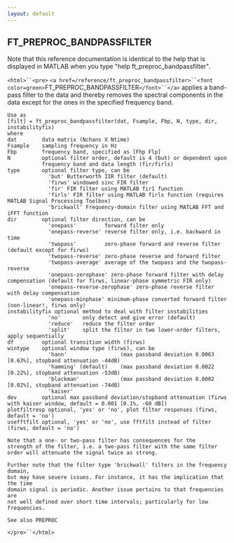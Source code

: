 ```yaml
---
layout: default
---
```


##  FT_PREPROC_BANDPASSFILTER

Note that this reference documentation is identical to the help that is displayed in MATLAB when you type "help ft_preproc_bandpassfilter".

`<html>``<pre>`
    `<a href=/reference/ft_preproc_bandpassfilter>``<font color=green>`FT_PREPROC_BANDPASSFILTER`</font>``</a>` applies a band-pass filter to the data and thereby
    removes the spectral components in the data except for the ones in the
    specified frequency band.
 
    Use as
    [filt] = ft_preproc_bandpassfilter(dat, Fsample, Fbp, N, type, dir, instabilityfix)
    where
    dat        data matrix (Nchans X Ntime)
    Fsample    sampling frequency in Hz
    Fbp        frequency band, specified as [Fhp Flp]
    N          optional filter order, default is 4 (but) or dependent upon
               frequency band and data length (fir/firls)
    type       optional filter type, can be
                 'but' Butterworth IIR filter (default)
                 'firws' windowed sinc FIR filter
                 'fir' FIR filter using MATLAB fir1 function
                 'firls' FIR filter using MATLAB firls function (requires MATLAB Signal Processing Toolbox)
                 'brickwall' Frequency-domain filter using MATLAB FFT and iFFT function
    dir        optional filter direction, can be
                 'onepass'         forward filter only
                 'onepass-reverse' reverse filter only, i.e. backward in time
                 'twopass'         zero-phase forward and reverse filter (default except for firws)
                 'twopass-reverse' zero-phase reverse and forward filter
                 'twopass-average' average of the twopass and the twopass-reverse
                 'onepass-zerophase' zero-phase forward filter with delay compensation (default for firws, linear-phase symmetric FIR only)
                 'onepass-reverse-zerophase' zero-phase reverse filter with delay compensation
                 'onepass-minphase' minimum-phase converted forward filter (non-linear!, firws only)
    instabilityfix optional method to deal with filter instabilities
                 'no'       only detect and give error (default)
                 'reduce'   reduce the filter order
                 'split'    split the filter in two lower-order filters, apply sequentially
    df         optional transition width (firws)
    wintype    optional window type (firws), can be
                 'hann'                 (max passband deviation 0.0063 [0.63%], stopband attenuation -44dB)
                 'hamming' (default)    (max passband deviation 0.0022 [0.22%], stopband attenuation -53dB)
                 'blackman'             (max passband deviation 0.0002 [0.02%], stopband attenuation -74dB)
                 'kaiser'
    dev        optional max passband deviation/stopband attenuation (firws with kaiser window, default = 0.001 [0.1%, -60 dB])
    plotfiltresp optional, 'yes' or 'no', plot filter responses (firws, default = 'no')
    usefftfilt optional, 'yes' or 'no', use fftfilt instead of filter (firws, default = 'no')
 
    Note that a one- or two-pass filter has consequences for the
    strength of the filter, i.e. a two-pass filter with the same filter
    order will attenuate the signal twice as strong.
 
    Further note that the filter type 'brickwall' filters in the frequency domain,
    but may have severe issues. For instance, it has the implication that the time
    domain signal is periodic. Another issue pertains to that frequencies are
    not well defined over short time intervals; particularly for low frequencies.
 
    See also PREPROC
`</pre>``</html>`

